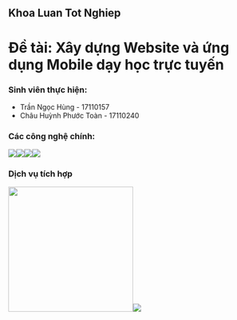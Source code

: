 ## Khoa Luan Tot Nghiep
# Đề tài: Xây dựng Website và ứng dụng Mobile dạy học trực tuyến
### Sinh viên thực hiện:
 - Trần Ngọc Hùng - 17110157
 - Châu Huỳnh Phước Toàn - 17110240
### Các công nghệ chính:
 <img src="https://tecnoinfluencia.com/images/skill/angular.png"><img src="https://img.stackshare.io/service/11331/asp.net-core.png"><img src="https://encrypted-tbn0.gstatic.com/images?q=tbn:ANd9GcRPw7e1oXI5SnkykpcQkyJR2ymbSMs0XS4dDuZojsvzV0rNP6k6nLkrLpMD0PMXVltIMxk&usqp=CAU"><img src="https://blog.sqlauthority.com/wp-content/uploads/2008/12/ssms.png">
### Dịch vụ tích hợp
 <img src="https://encrypted-tbn0.gstatic.com/images?q=tbn:ANd9GcQuE9FuOXpXVrii1YRbxD8QPtuMM75Fgd08e2OUooIKkpNl0uzLpmpt9H_IIBYeOctUSic&usqp=CAU" with=250 height=250><img src="https://uploads-ssl.webflow.com/604f786ed522e2678a3bfa51/60a100f7f6a610373446f9fb_PayPal.png ">
 

 
 
